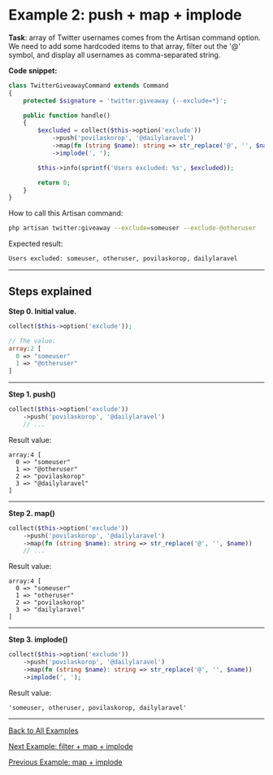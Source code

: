 # Example 2: push + map + implode

**Task**: array of Twitter usernames comes from the Artisan command option. We need to add some hardcoded items to that array, filter out the '@' symbol, and display all usernames as comma-separated string.

**Code snippet:**

```php
class TwitterGiveawayCommand extends Command
{
    protected $signature = 'twitter:giveaway {--exclude=*}';

    public function handle()
    {
        $excluded = collect($this->option('exclude'))
            ->push('povilaskorop', '@dailylaravel')
            ->map(fn (string $name): string => str_replace('@', '', $name))
            ->implode(', ');

        $this->info(sprintf('Users excluded: %s', $excluded));

        return 0;
    }
}
```

How to call this Artisan command:

```bash
php artisan twitter:giveaway --exclude=someuser --exclude-@otheruser
```

Expected result:

```bash
Users excluded: someuser, otheruser, povilaskorop, dailylaravel
```

- - - - - 

## Steps explained

**Step 0. Initial value.**

```php
collect($this->option('exclude'));

// The value:
array:2 [
  0 => "someuser"
  1 => "@otheruser"
]
```

- - - - - 

**Step 1. push()**

```php
collect($this->option('exclude'))
    ->push('povilaskorop', '@dailylaravel')
    // ...
```

Result value:

```
array:4 [
  0 => "someuser"
  1 => "@otheruser"
  2 => "povilaskorop"
  3 => "@dailylaravel"
]
```

- - - - - 

**Step 2. map()**

```php
collect($this->option('exclude'))
    ->push('povilaskorop', '@dailylaravel')
    ->map(fn (string $name): string => str_replace('@', '', $name))
    // ...
```

Result value:

```
array:4 [
  0 => "someuser"
  1 => "otheruser"
  2 => "povilaskorop"
  3 => "dailylaravel"
]
```

- - - - - 

**Step 3. implode()**

```php
collect($this->option('exclude'))
    ->push('povilaskorop', '@dailylaravel')
    ->map(fn (string $name): string => str_replace('@', '', $name))
    ->implode(', ');
```

Result value:

```
'someuser, otheruser, povilaskorop, dailylaravel'
```

- - - - -

[Back to All Examples](readme.md)

[Next Example: filter + map + implode](3-filter-map-implode.md)

[Previous Example: map + implode](1-map-implode.md)